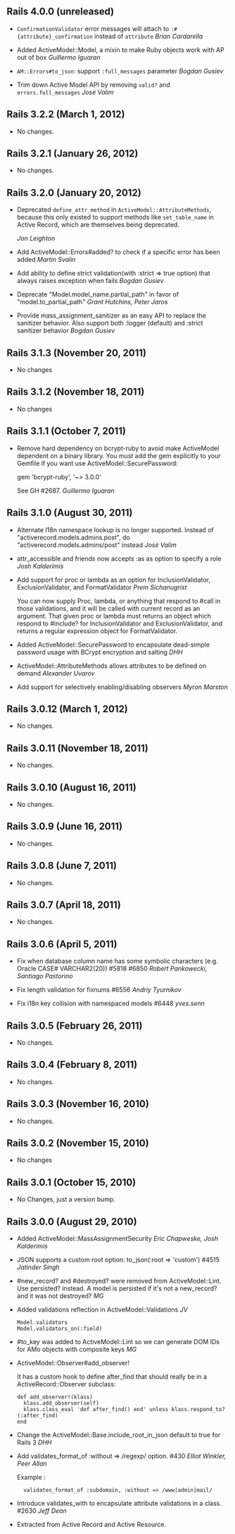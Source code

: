 ## Rails 4.0.0 (unreleased) ##

*   `ConfirmationValidator` error messages will attach to `:#{attribute}_confirmation` instead of `attribute` *Brian Cardarella*

*   Added ActiveModel::Model, a mixin to make Ruby objects work with AP out of box *Guillermo Iguaran*

*   `AM::Errors#to_json`: support `:full_messages` parameter *Bogdan Gusiev*

*   Trim down Active Model API by removing `valid?` and `errors.full_messages` *José Valim*


## Rails 3.2.2 (March 1, 2012) ##

*   No changes.


## Rails 3.2.1 (January 26, 2012) ##

*   No changes.


## Rails 3.2.0 (January 20, 2012) ##

*   Deprecated `define_attr_method` in `ActiveModel::AttributeMethods`, because this only existed to
    support methods like `set_table_name` in Active Record, which are themselves being deprecated.

    *Jon Leighton*

*   Add ActiveModel::Errors#added? to check if a specific error has been added *Martin Svalin*

*   Add ability to define strict validation(with :strict => true option) that always raises exception when fails *Bogdan Gusiev*

*   Deprecate "Model.model_name.partial_path" in favor of "model.to_partial_path" *Grant Hutchins, Peter Jaros*

*   Provide mass_assignment_sanitizer as an easy API to replace the sanitizer behavior. Also support both :logger (default) and :strict sanitizer behavior *Bogdan Gusiev*


## Rails 3.1.3 (November 20, 2011) ##

*   No changes


## Rails 3.1.2 (November 18, 2011) ##

*   No changes


## Rails 3.1.1 (October 7, 2011) ##

*   Remove hard dependency on bcrypt-ruby to avoid make ActiveModel dependent on a binary library.
    You must add the gem explicitly to your Gemfile if you want use ActiveModel::SecurePassword:

    gem 'bcrypt-ruby', '~> 3.0.0'

    See GH #2687. *Guillermo Iguaran*


## Rails 3.1.0 (August 30, 2011) ##

*   Alternate I18n namespace lookup is no longer supported.
    Instead of "activerecord.models.admins.post", do "activerecord.models.admins/post" instead *José Valim*

*   attr_accessible and friends now accepts :as as option to specify a role *Josh Kalderimis*

*   Add support for proc or lambda as an option for InclusionValidator,
    ExclusionValidator, and FormatValidator *Prem Sichanugrist*

    You can now supply Proc, lambda, or anything that respond to #call in those
    validations, and it will be called with current record as an argument.
    That given proc or lambda must returns an object which respond to #include? for
    InclusionValidator and ExclusionValidator, and returns a regular expression
    object for FormatValidator.

*   Added ActiveModel::SecurePassword to encapsulate dead-simple password usage with BCrypt encryption and salting *DHH*

*   ActiveModel::AttributeMethods allows attributes to be defined on demand *Alexander Uvarov*

*   Add support for selectively enabling/disabling observers *Myron Marston*


## Rails 3.0.12 (March 1, 2012) ##

*   No changes.


## Rails 3.0.11 (November 18, 2011) ##

*   No changes.


## Rails 3.0.10 (August 16, 2011) ##

*   No changes.


## Rails 3.0.9 (June 16, 2011) ##

*   No changes.


## Rails 3.0.8 (June 7, 2011) ##

*   No changes.


## Rails 3.0.7 (April 18, 2011) ##

*   No changes.


##   Rails 3.0.6 (April 5, 2011) ##

*   Fix when database column name has some symbolic characters (e.g. Oracle CASE# VARCHAR2(20)) #5818 #6850 *Robert Pankowecki, Santiago Pastorino*

*   Fix length validation for fixnums #6556 *Andriy Tyurnikov*

*   Fix i18n key collision with namespaced models #6448 *yves.senn*


## Rails 3.0.5 (February 26, 2011) ##

*   No changes.


## Rails 3.0.4 (February 8, 2011) ##

*   No changes.


## Rails 3.0.3 (November 16, 2010) ##

*   No changes.


## Rails 3.0.2 (November 15, 2010) ##

*   No changes


## Rails 3.0.1 (October 15, 2010) ##

*   No Changes, just a version bump.


## Rails 3.0.0 (August 29, 2010) ##

*   Added ActiveModel::MassAssignmentSecurity *Eric Chapweske, Josh Kalderimis*

*   JSON supports a custom root option: to_json(:root => 'custom')  #4515 *Jatinder Singh*

*   #new_record? and #destroyed? were removed from ActiveModel::Lint. Use
    persisted? instead. A model is persisted if it's not a new_record? and it was
    not destroyed? *MG*

*   Added validations reflection in ActiveModel::Validations *JV*

        Model.validators
        Model.validators_on(:field)

*   #to_key was added to ActiveModel::Lint so we can generate DOM IDs for
    AMo objects with composite keys *MG*

*   ActiveModel::Observer#add_observer!

    It has a custom hook to define after_find that should really be in a
    ActiveRecord::Observer subclass:

        def add_observer!(klass)
          klass.add_observer(self)
          klass.class_eval 'def after_find() end' unless klass.respond_to?(:after_find)
        end

*   Change the ActiveModel::Base.include_root_in_json default to true for Rails 3 *DHH*

*   Add validates_format_of :without => /regexp/ option. #430 *Elliot Winkler, Peer Allan*

    Example :

          validates_format_of :subdomain, :without => /www|admin|mail/

*   Introduce validates_with to encapsulate attribute validations in a class.  #2630 *Jeff Dean*

*   Extracted from Active Record and Active Resource.
